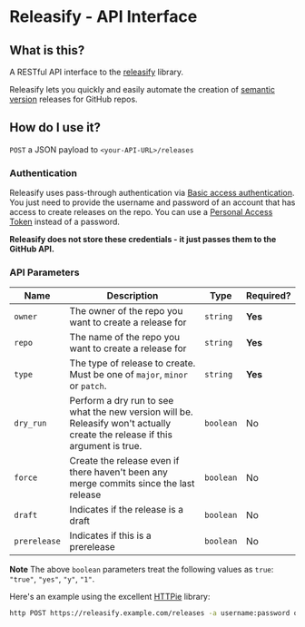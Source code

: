 # Releasify - API Interface

## What is this?
A RESTful API interface to the [releasify](https://github.com/steven-mercatante/releasify) library.

Releasify lets you quickly and easily automate the creation of [semantic version](https://semver.org/) releases for GitHub repos.

## How do I use it?
`POST` a JSON payload to `<your-API-URL>/releases`

### Authentication
Releasify uses pass-through authentication via [Basic access authentication](https://en.wikipedia.org/wiki/Basic_access_authentication). You just need to provide the username and password of an account that has access to create releases on the repo. You can use a [Personal Access Token](https://help.github.com/articles/creating-a-personal-access-token-for-the-command-line/) instead of a password.

**Releasify does not store these credentials - it just passes them to the GitHub API.**

### API Parameters
| Name | Description | Type | Required? |
| --- | --- | --- | --- |
| `owner` | The owner of the repo you want to create a release for | `string` | **Yes** |
| `repo` | The name of the repo you want to create a release for | `string` | **Yes** |
| `type` | The type of release to create. Must be one of `major`, `minor` or `patch`. | `string` | **Yes**
| `dry_run` | Perform a dry run to see what the new version will be. Releasify won't actually create the release if this argument is true. | `boolean` | No
| `force` | Create the release even if there haven't been any merge commits since the last release | `boolean` | No
| `draft` | Indicates if the release is a draft | `boolean` | No
| `prerelease` | Indicates if this is a prerelease | `boolean` | No

**Note** The above `boolean` parameters treat the following values as `true`: `"true"`, `"yes"`, `"y"`, `"1"`.

Here's an example using the excellent [HTTPie](https://httpie.org/) library:
```bash
http POST https://releasify.example.com/releases -a username:password owner=steven-mercatante repo=some-repo type=minor dry_run=y
```
